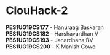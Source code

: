 # ClouHack-2  
**PES1UG19CS177** - Hanuraag Baskaran  
**PES1UG19CS182** - Harshavardhan V  
**PES1UG19CS193** - Janardhana BV  
**PES1UG19CS200** - K Manish Gowd  
